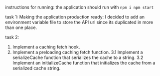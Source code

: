 instructions for running:
the application should run with
`
npm i
npm start
`

task 1:
Making the application production ready:
I decided to add an environment variable file to store the API url since its duplicated in more than one place.



task 2:
1. Implement a caching fetch hook.
2. Implement a preloading caching fetch function.
3.1 Implement a serializeCache function that serializes the cache to a string.
3.2 Implement an initializeCache function that initializes the cache from a serialized cache string.
